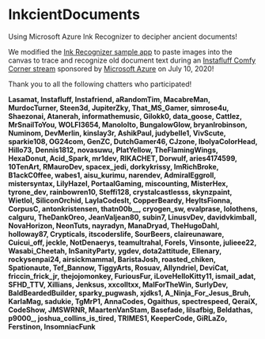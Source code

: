# InkcientDocuments
Using Microsoft Azure Ink Recognizer to decipher ancient documents!

We modified the [Ink Recognizer sample app](https://github.com/Azure-Samples/cognitive-services-REST-api-samples/tree/master/javascript/InkRecognition/javascript-app) to paste images into the canvas to trace and recognize old document text during an [Instafluff Comfy Corner stream](https://www.twitch.tv/instafluff) sponsored by [Microsoft Azure](https://aka.ms/instafluff-social) on July 10, 2020!

Thank you to all the following chatters who participated!

**Lasamat, Instafluff, Instafriend, aRandomTim, MacabreMan, MurdocTurner, Steen3d, JupiterZky, That_MS_Gamer, simrose4u, Shaezonai, Atanerah, informathemusic, Gilokk0, data_goose, Cattlez, MrSnailToYou, WOLFI3654, ManoloIto, BungalowGlow, bryanlrobinson, Numinom, DevMerlin, kinslay3r, AshikPaul, judybelle1, VivScute, sparkie108, OG24com, GenZC, DutchGamer46, CJzone, IbolyaColorHead, Hillo73, Dennis1812, novasuwu, PlatYellow, TheFlamingWings, HexaDonut, Acid_Spark, mr1dev, RIKACHET, Dorwulf, aries4174599, 10TenArt, RMauroDev, spacex_jedi, dorkykrissy, ImRichBroke, B1ackC0ffee, wabes1, aisu_kurimu, narendev, AdmiralEggroll, mistersyntax, LilyHazel, PortaalGaming, miscounting, MisterHex, tyrone_dev, rainbowren10, Steffi128, crystalcastlesss, skynzpaint, Wietlol, SiliconOrchid, LaylaCodesIt, CopperBeardy, HeyItsFionna, CorpusC, antonkristensen, thatn00b__, cryogen_sw, evalprase, lolothens, calguru, TheDankOreo, JeanValjean80, subin7, LinusvDev, davidvkimball, NovaHorizon, NeonTuts, nayradyn, ManaDryad, TheHugoDahl, holloway87, Crypticals, itscoderslife, SourBeers, claireunaware, Cuicui_off, jeckle, NotDenaerys, teamultrahal, ForeIs, Vinsonte, julieee22, Wasabi_Cheetah, InSanityParty, ygdev, dota2attitude, Ellenary, rockysenpai24, airsickmammal, BaristaJosh, roasted_chiken, Spationaute, Tef_Bannow, TiggyArts, Rosuav, Allyndriel, DeviCat, friccin_frick_jr, thejojomonkey, FuriousFur, iLoveHelloKitty11, ismail_adat, SFHD_TTV, Xillians, Jenksus, xxcolltxx, MalForTheWin, SurlyDev, BaldBeardedBuilder, sparky_pugwash, xjdks1, A_Ninja_For_Jesus_Bruh, KarlaMag, sadukie, TgMrP1, AnnaCodes, Ogaithus, spectrespeed, QeraiX, CodeShow, JMSWRNR, MaartenVanStam, Basefade, lilsafbig, Beldathas, p9000_, joshua_collins_is_tired, TRIMES1, KeeperCode, GiRLaZo, Ferstinon, InsomniacFunk**
